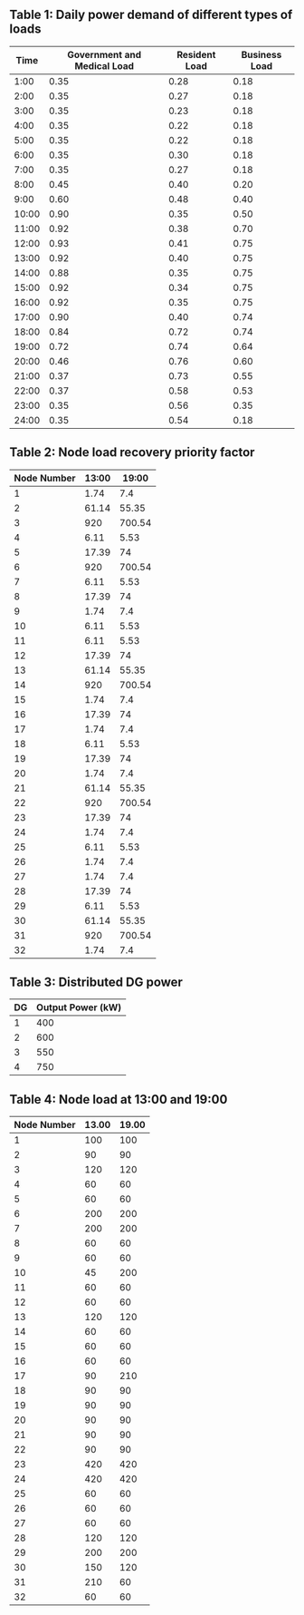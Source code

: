 ## Table 1: Daily power demand of different types of loads
| Time   | Government and Medical Load | Resident Load | Business Load |
|--------|--------------|---------|---------|
| 1:00   | 0.35         | 0.28    | 0.18    |
| 2:00   | 0.35         | 0.27    | 0.18    |
| 3:00   | 0.35         | 0.23    | 0.18    |
| 4:00   | 0.35         | 0.22    | 0.18    |
| 5:00   | 0.35         | 0.22    | 0.18    |
| 6:00   | 0.35         | 0.30    | 0.18    |
| 7:00   | 0.35         | 0.27    | 0.18    |
| 8:00   | 0.45         | 0.40    | 0.20    |
| 9:00   | 0.60         | 0.48    | 0.40    |
| 10:00  | 0.90         | 0.35    | 0.50    |
| 11:00  | 0.92         | 0.38    | 0.70    |
| 12:00  | 0.93         | 0.41    | 0.75    |
| 13:00  | 0.92         | 0.40    | 0.75    |
| 14:00  | 0.88         | 0.35    | 0.75    |
| 15:00  | 0.92         | 0.34    | 0.75    |
| 16:00  | 0.92         | 0.35    | 0.75    |
| 17:00  | 0.90         | 0.40    | 0.74    |
| 18:00  | 0.84         | 0.72    | 0.74    |
| 19:00  | 0.72         | 0.74    | 0.64    |
| 20:00  | 0.46         | 0.76    | 0.60    |
| 21:00  | 0.37         | 0.73    | 0.55    |
| 22:00  | 0.37         | 0.58    | 0.53    |
| 23:00  | 0.35         | 0.56    | 0.35    |
| 24:00  | 0.35         | 0.54    | 0.18    |

## Table 2: Node load recovery priority factor
| Node Number | 13:00 | 19:00 |
|-------------|-------|-------|
| 1           | 1.74  | 7.4   |
| 2           | 61.14 | 55.35 |
| 3           | 920   | 700.54|
| 4           | 6.11  | 5.53  |
| 5           | 17.39 | 74    |
| 6           | 920   | 700.54|
| 7           | 6.11  | 5.53  |
| 8           | 17.39 | 74    |
| 9           | 1.74  | 7.4   |
| 10          | 6.11  | 5.53  |
| 11          | 6.11  | 5.53  |
| 12          | 17.39 | 74    |
| 13          | 61.14 | 55.35 |
| 14          | 920   | 700.54|
| 15          | 1.74  | 7.4   |
| 16          | 17.39 | 74    |
| 17          | 1.74  | 7.4   |
| 18          | 6.11  | 5.53  |
| 19          | 17.39 | 74    |
| 20          | 1.74  | 7.4   |
| 21          | 61.14 | 55.35 |
| 22          | 920   | 700.54|
| 23          | 17.39 | 74    |
| 24          | 1.74  | 7.4   |
| 25          | 6.11  | 5.53  |
| 26          | 1.74  | 7.4   |
| 27          | 1.74  | 7.4   |
| 28          | 17.39 | 74    |
| 29          | 6.11  | 5.53  |
| 30          | 61.14 | 55.35 |
| 31          | 920   | 700.54|
| 32          | 1.74  | 7.4   |

## Table 3: Distributed DG power
| DG | Output Power (kW) |
| -- | ----------------- |
| 1  | 400               |
| 2  | 600               |
| 3  | 550               |
| 4  | 750               |

## Table 4: Node load at 13:00 and 19:00
| Node Number |   13.00   |   19.00   |
|-------------|-----------|-----------|
| 1           | 100       | 100       |
| 2           | 90        | 90        |
| 3           | 120       | 120       |
| 4           | 60        | 60        |
| 5           | 60        | 60        |
| 6           | 200       | 200       |
| 7           | 200       | 200       |
| 8           | 60        | 60        |
| 9           | 60        | 60        |
| 10          | 45        | 200       |
| 11          | 60        | 60        |
| 12          | 60        | 60        |
| 13          | 120       | 120       |
| 14          | 60        | 60        |
| 15          | 60        | 60        |
| 16          | 60        | 60        |
| 17          | 90        | 210       |
| 18          | 90        | 90        |
| 19          | 90        | 90        |
| 20          | 90        | 90        |
| 21          | 90        | 90        |
| 22          | 90        | 90        |
| 23          | 420       | 420       |
| 24          | 420       | 420       |
| 25          | 60        | 60        |
| 26          | 60        | 60        |
| 27          | 60        | 60        |
| 28          | 120       | 120       |
| 29          | 200       | 200       |
| 30          | 150       | 120       |
| 31          | 210       | 60        |
| 32          | 60        | 60        |
